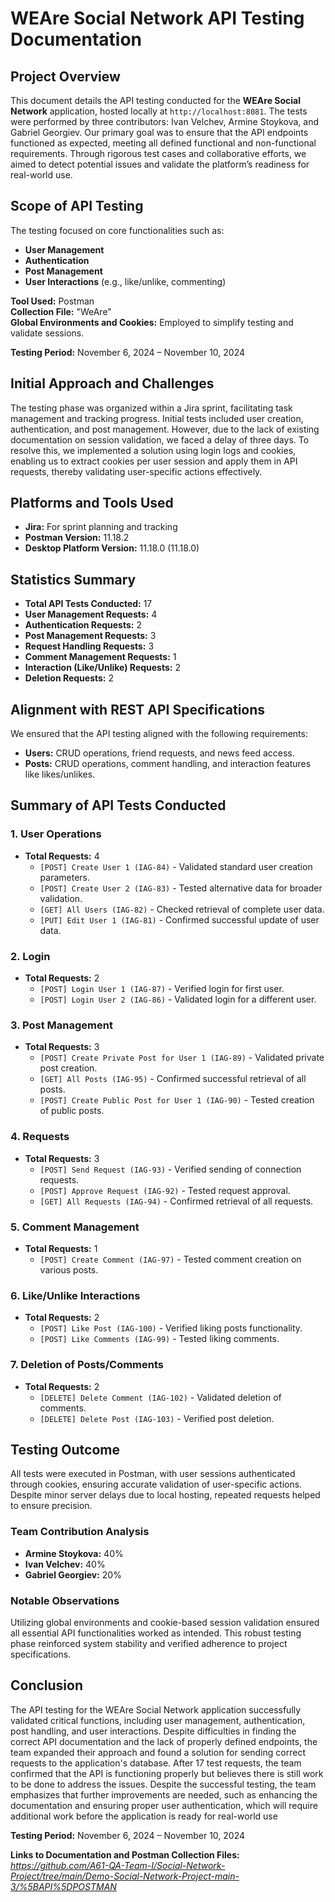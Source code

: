 # WEAre Social Network API Testing Documentation

## Project Overview
This document details the API testing conducted for the **WEAre Social Network** application, hosted locally at `http://localhost:8081`. The tests were performed by three contributors: Ivan Velchev, Armine Stoykova, and Gabriel Georgiev. Our primary goal was to ensure that the API endpoints functioned as expected, meeting all defined functional and non-functional requirements. Through rigorous test cases and collaborative efforts, we aimed to detect potential issues and validate the platform’s readiness for real-world use.

## Scope of API Testing
The testing focused on core functionalities such as:
- **User Management**
- **Authentication**
- **Post Management**
- **User Interactions** (e.g., like/unlike, commenting)

**Tool Used:** Postman  
**Collection File:** "WeAre"  
**Global Environments and Cookies:** Employed to simplify testing and validate sessions.

**Testing Period:** November 6, 2024 – November 10, 2024

## Initial Approach and Challenges
The testing phase was organized within a Jira sprint, facilitating task management and tracking progress. Initial tests included user creation, authentication, and post management. However, due to the lack of existing documentation on session validation, we faced a delay of three days. To resolve this, we implemented a solution using login logs and cookies, enabling us to extract cookies per user session and apply them in API requests, thereby validating user-specific actions effectively.

## Platforms and Tools Used
- **Jira:** For sprint planning and tracking
- **Postman Version:** 11.18.2
- **Desktop Platform Version:** 11.18.0 (11.18.0)

## Statistics Summary
- **Total API Tests Conducted:** 17
- **User Management Requests:** 4
- **Authentication Requests:** 2
- **Post Management Requests:** 3
- **Request Handling Requests:** 3
- **Comment Management Requests:** 1
- **Interaction (Like/Unlike) Requests:** 2
- **Deletion Requests:** 2

## Alignment with REST API Specifications
We ensured that the API testing aligned with the following requirements:
- **Users:** CRUD operations, friend requests, and news feed access.
- **Posts:** CRUD operations, comment handling, and interaction features like likes/unlikes.

## Summary of API Tests Conducted

### 1. **User Operations**
- **Total Requests:** 4
    - `[POST] Create User 1 (IAG-84)` - Validated standard user creation parameters.
    - `[POST] Create User 2 (IAG-83)` - Tested alternative data for broader validation.
    - `[GET] All Users (IAG-82)` - Checked retrieval of complete user data.
    - `[PUT] Edit User 1 (IAG-81)` - Confirmed successful update of user data.

### 2. **Login**
- **Total Requests:** 2
    - `[POST] Login User 1 (IAG-87)` - Verified login for first user.
    - `[POST] Login User 2 (IAG-86)` - Validated login for a different user.

### 3. **Post Management**
- **Total Requests:** 3
    - `[POST] Create Private Post for User 1 (IAG-89)` - Validated private post creation.
    - `[GET] All Posts (IAG-95)` - Confirmed successful retrieval of all posts.
    - `[POST] Create Public Post for User 1 (IAG-90)` - Tested creation of public posts.

### 4. **Requests**
- **Total Requests:** 3
    - `[POST] Send Request (IAG-93)` - Verified sending of connection requests.
    - `[POST] Approve Request (IAG-92)` - Tested request approval.
    - `[GET] All Requests (IAG-94)` - Confirmed retrieval of all requests.

### 5. **Comment Management**
- **Total Requests:** 1
    - `[POST] Create Comment (IAG-97)` - Tested comment creation on various posts.

### 6. **Like/Unlike Interactions**
- **Total Requests:** 2
    - `[POST] Like Post (IAG-100)` - Verified liking posts functionality.
    - `[POST] Like Comments (IAG-99)` - Tested liking comments.

### 7. **Deletion of Posts/Comments**
- **Total Requests:** 2
    - `[DELETE] Delete Comment (IAG-102)` - Validated deletion of comments.
    - `[DELETE] Delete Post (IAG-103)` - Verified post deletion.

## Testing Outcome
All tests were executed in Postman, with user sessions authenticated through cookies, ensuring accurate validation of user-specific actions. Despite minor server delays due to local hosting, repeated requests helped to ensure precision.

### Team Contribution Analysis
- **Armine Stoykova:** 40%
- **Ivan Velchev:** 40%
- **Gabriel Georgiev:** 20%

### Notable Observations
Utilizing global environments and cookie-based session validation ensured all essential API functionalities worked as intended. This robust testing phase reinforced system stability and verified adherence to project specifications.

## Conclusion
The API testing for the WEAre Social Network application successfully validated critical functions, including user management, authentication, post handling, and user interactions. Despite difficulties in finding the correct API documentation and the lack of properly defined endpoints, the team expanded their approach and found a solution for sending correct requests to the application's database. After 17 test requests, the team confirmed that the API is functioning properly but believes there is still work to be done to address the issues. Despite the successful testing, the team emphasizes that further improvements are needed, such as enhancing the documentation and ensuring proper user authentication, which will require additional work before the application is ready for real-world use

**Testing Period:** November 6, 2024 – November 10, 2024

**Links to Documentation and Postman Collection Files:** *https://github.com/A61-QA-Team-I/Social-Network-Project/tree/main/Demo-Social-Network-Project-main-3/%5BAPI%5DPOSTMAN*